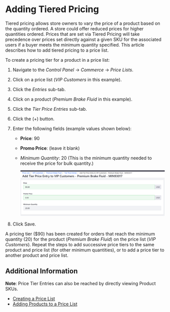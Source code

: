 # Adding Tiered Pricing

Tiered pricing allows store owners to vary the price of a product based on the quantity ordered. A store could offer reduced prices for higher quantities ordered. Prices that are set via Tiered Pricing will take precedence over prices set directly against a given SKU for the associated users if a buyer meets the minimum quantity specified. This article describes how to add tiered pricing to a price list.

To create a pricing tier for a product in a price list:

1. Navigate to the _Control Panel_ → _Commerce_ → _Price Lists_.
1. Click on a price list (_VIP Customers_ in this example).
1. Click the _Entries_ sub-tab.
1. Click on a product (_Premium Brake Fluid_ in this example).
1. Click the _Tier Price Entries_ sub-tab.
1. Click the (+) button.
1. Enter the following fields (example values shown below):
    * **Price**: 90
    * **Promo Price**: (leave it blank)
    * *Minimum Quantity*: 20 (This is the minimum quantity needed to receive the price for bulk quantity.)

        ![Adding a tiered pricing entry](./adding-tiered-pricing/images/01.png)

1. Click Save.

A pricing tier ($90) has been created for orders that reach the minimum quantity (20) for the product (_Premium Brake Fluid_) on the price list (_VIP Customers_). Repeat the steps to add successive price tiers to the same product and price list (for other minimum quantities), or to add a price tier to another product and price list.

## Additional Information

**Note**: Price Tier Entries can also be reached by directly viewing Product SKUs.

* [Creating a Price List](./creating-a-price-list.md)
* [Adding Products to a Price List](./adding-products-to-a-price-list.md)
